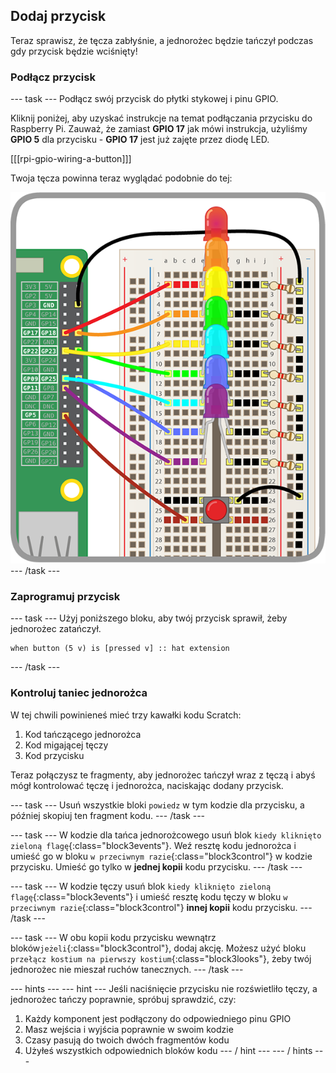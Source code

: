 ## Dodaj przycisk

Teraz sprawisz, że tęcza zabłyśnie, a jednorożec będzie tańczył podczas gdy przycisk będzie wciśnięty!

### Podłącz przycisk

\--- task \--- Podłącz swój przycisk do płytki stykowej i pinu GPIO.

Kliknij poniżej, aby uzyskać instrukcje na temat podłączania przycisku do Raspberry Pi. Zauważ, że zamiast **GPIO 17** jak mówi instrukcja, użyliśmy **GPIO 5** dla przycisku - **GPIO 17** jest już zajęte przez diodę LED.

[[[rpi-gpio-wiring-a-button]]]

Twoja tęcza powinna teraz wyglądać podobnie do tej:

![Tęcza z przyciskiem](images/rainbowbutton.png) \--- /task \---

### Zaprogramuj przycisk

\--- task \--- Użyj poniższego bloku, aby twój przycisk sprawił, żeby jednorożec zatańczył.

```blocks3
when button (5 v) is [pressed v] :: hat extension
```

\--- /task \---

### Kontroluj taniec jednorożca

W tej chwili powinieneś mieć trzy kawałki kodu Scratch:

1. Kod tańczącego jednorożca
2. Kod migającej tęczy
3. Kod przycisku

Teraz połączysz te fragmenty, aby jednorożec tańczył wraz z tęczą i abyś mógł kontrolować tęczę i jednorożca, naciskając dodany przycisk.

\--- task \--- Usuń wszystkie bloki `powiedz` w tym kodzie dla przycisku, a później skopiuj ten fragment kodu. \--- /task \---

\--- task \--- W kodzie dla tańca jednorożcowego usuń blok `kiedy kliknięto zieloną flagę`{:class="block3events"}. Weź resztę kodu jednorożca i umieść go w bloku `w przeciwnym razie`{:class="block3control"} w kodzie przycisku. Umieść go tylko w **jednej kopii** kodu przycisku. \--- /task \---

\--- task \--- W kodzie tęczy usuń blok `kiedy kliknięto zieloną flagę`{:class="block3events"} i umieść resztę kodu tęczy w bloku `w przeciwnym razie`{:class="block3control"} **innej kopii** kodu przycisku. \--- /task \---

\--- task \--- W obu kopii kodu przycisku wewnątrz bloków`jeżeli`{:class="block3control"}, dodaj akcję. Możesz użyć bloku `przełącz kostium na pierwszy kostium`{:class="block3looks"}, żeby twój jednorożec nie mieszał ruchów tanecznych. \--- /task \---

\--- hints \--- \--- hint \--- Jeśli naciśnięcie przycisku nie rozświetliło tęczy, a jednorożec tańczy poprawnie, spróbuj sprawdzić, czy:

1. Każdy komponent jest podłączony do odpowiedniego pinu GPIO
2. Masz wejścia i wyjścia poprawnie w swoim kodzie
3. Czasy pasują do twoich dwóch fragmentów kodu
4. Użyłeś wszystkich odpowiednich bloków kodu \--- / hint \--- \--- / hints \---